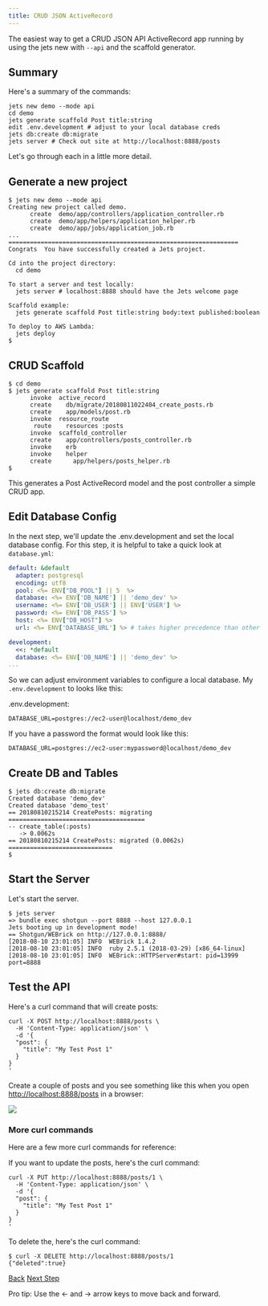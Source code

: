 ```yaml
---
title: CRUD JSON ActiveRecord
---
```


The easiest way to get a CRUD JSON API ActiveRecord app running by using the jets new with `--api` and the scaffold generator.

## Summary

Here's a summary of the commands:

    jets new demo --mode api
    cd demo
    jets generate scaffold Post title:string
    edit .env.development # adjust to your local database creds
    jets db:create db:migrate
    jets server # Check out site at http://localhost:8888/posts

Let's go through each in a little more detail.

## Generate a new project

    $ jets new demo --mode api
    Creating new project called demo.
          create  demo/app/controllers/application_controller.rb
          create  demo/app/helpers/application_helper.rb
          create  demo/app/jobs/application_job.rb
    ...
    ================================================================
    Congrats  You have successfully created a Jets project.

    Cd into the project directory:
      cd demo

    To start a server and test locally:
      jets server # localhost:8888 should have the Jets welcome page

    Scaffold example:
      jets generate scaffold Post title:string body:text published:boolean

    To deploy to AWS Lambda:
      jets deploy
    $

## CRUD Scaffold

    $ cd demo
    $ jets generate scaffold Post title:string
          invoke  active_record
          create    db/migrate/20180811022404_create_posts.rb
          create    app/models/post.rb
          invoke  resource_route
           route    resources :posts
          invoke  scaffold_controller
          create    app/controllers/posts_controller.rb
          invoke    erb
          invoke    helper
          create      app/helpers/posts_helper.rb
    $

This generates a Post ActiveRecord model and the post controller a simple CRUD app.

## Edit Database Config

In the next step, we'll update the .env.development and set the local database config. For this step, it is helpful to take a quick look at `database.yml`:

```yaml
default: &default
  adapter: postgresql
  encoding: utf8
  pool: <%= ENV["DB_POOL"] || 5  %>
  database: <%= ENV['DB_NAME'] || 'demo_dev' %>
  username: <%= ENV['DB_USER'] || ENV['USER'] %>
  password: <%= ENV['DB_PASS'] %>
  host: <%= ENV["DB_HOST"] %>
  url: <%= ENV['DATABASE_URL'] %> # takes higher precedence than other settings

development:
  <<: *default
  database: <%= ENV['DB_NAME'] || 'demo_dev' %>
...
```

So we can adjust environment variables to configure a local database. My `.env.development` to looks like this:

.env.development:

    DATABASE_URL=postgres://ec2-user@localhost/demo_dev

If you have a password the format would look like this:

    DATABASE_URL=postgres://ec2-user:mypassword@localhost/demo_dev

## Create DB and Tables

    $ jets db:create db:migrate
    Created database 'demo_dev'
    Created database 'demo_test'
    == 20180810215214 CreatePosts: migrating ======================================
    -- create_table(:posts)
       -> 0.0062s
    == 20180810215214 CreatePosts: migrated (0.0062s) =============================
    $

## Start the Server

Let's start the server.

    $ jets server
    => bundle exec shotgun --port 8888 --host 127.0.0.1
    Jets booting up in development mode!
    == Shotgun/WEBrick on http://127.0.0.1:8888/
    [2018-08-10 23:01:05] INFO  WEBrick 1.4.2
    [2018-08-10 23:01:05] INFO  ruby 2.5.1 (2018-03-29) [x86_64-linux]
    [2018-08-10 23:01:05] INFO  WEBrick::HTTPServer#start: pid=13999 port=8888

## Test the API

Here's a curl command that will create posts:

    curl -X POST http://localhost:8888/posts \
      -H 'Content-Type: application/json' \
      -d '{
      "post": {
        "title": "My Test Post 1"
      }
    }
    '

Create a couple of posts and you see something like this when you open [http://localhost:8888/posts](http://localhost:8888/posts) in a browser:

![](/img/docs/crud/posts-index-json.png)

### More curl commands

Here are a few more curl commands for reference:

If you want to update the posts, here's the curl command:

    curl -X PUT http://localhost:8888/posts/1 \
      -H 'Content-Type: application/json' \
      -d '{
      "post": {
        "title": "My Test Post 1"
      }
    }
    '

To delete the, here's the curl command:

    $ curl -X DELETE http://localhost:8888/posts/1
    {"deleted":true}

<a id="prev" class="btn btn-basic" href="{% link _docs/crud-html-activerecord.md %}">Back</a>
<a id="next" class="btn btn-primary" href="{% link _docs/considerations.md %}">Next Step</a>
<p class="keyboard-tip">Pro tip: Use the <- and -> arrow keys to move back and forward.</p>
